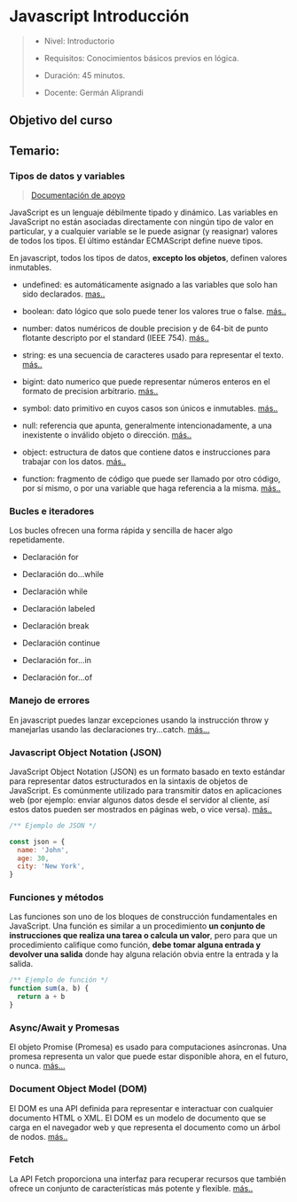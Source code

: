 # Javascript Introducción

> - Nivel: Introductorio
>
> - Requisitos: Conocimientos básicos previos en lógica.
>
> - Duración: 45 minutos.
>
> - Docente: Germán Aliprandi

## Objetivo del curso

## Temario:

### Tipos de datos y variables

> [Documentación de apoyo](https://developer.mozilla.org/es/docs/Web/JavaScript/Data_structures)

JavaScript es un lenguaje débilmente tipado y dinámico. Las variables en JavaScript no están asociadas directamente con ningún tipo de valor en particular, y a cualquier variable se le puede asignar (y reasignar) valores de todos los tipos. El último estándar ECMAScript define nueve tipos.

En javascript, todos los tipos de datos, **excepto los objetos**, definen valores inmutables.

- undefined: es automáticamente asignado a las variables que solo han sido declarados. [mas..](https://en.wikipedia.org/wiki/Undefined_value)

- boolean: dato lógico que solo puede tener los valores true o false. [más..](https://es.wikipedia.org/wiki/Tipo_de_dato_l%C3%B3gico)

- number: datos numéricos de double precision y de 64-bit de punto flotante descripto por el standard (IEEE 754). [más..](https://developer.mozilla.org/es/docs/Glossary/es.wikipedia.org/wiki/Tipo_de_dato#Num.C3.A9ricos)

- string: es una secuencia de caracteres usado para representar el texto. [más..](http://es.wikipedia.org/wiki/Cadena_de_caracteres)

- bigint: dato numerico que puede representar números enteros en el formato de precision arbitrario. [más..](https://developer.mozilla.org/en-US/docs/Web/JavaScript/Data_structures#bigint_type)

- symbol: dato primitivo en cuyos casos son únicos e inmutables. [más..](http://en.wikipedia.org/wiki/Symbol_%28programming%29)

- null: referencia que apunta, generalmente intencionadamente, a una inexistente o inválido objeto o dirección. [más..](https://es.wikipedia.org/wiki/Puntero_%28inform%C3%A1tica%29#Puntero_nulo)

- object: estructura de datos que contiene datos e instrucciones para trabajar con los datos. [más..](https://developer.mozilla.org/en-US/docs/Web/JavaScript/Data_structures#Objects)

- function: fragmento de código que puede ser llamado por otro código, por sí mismo, o por una variable que haga referencia a la misma. [más..](https://developer.mozilla.org/es/docs/Glossary/Function)

### Bucles e iteradores

Los bucles ofrecen una forma rápida y sencilla de hacer algo repetidamente.

- Declaración for

- Declaración do...while

- Declaración while

- Declaración labeled

- Declaración break

- Declaración continue

- Declaración for...in

- Declaración for...of

### Manejo de errores

En javascript puedes lanzar excepciones usando la instrucción throw y manejarlas usando las declaraciones try...catch. [más...](https://developer.mozilla.org/es/docs/Web/JavaScript/Guide/Control_flow_and_error_handling)

### Javascript Object Notation (JSON)

JavaScript Object Notation (JSON) es un formato basado en texto estándar para representar datos estructurados en la sintaxis de objetos de JavaScript. Es comúnmente utilizado para transmitir datos en aplicaciones web (por ejemplo: enviar algunos datos desde el servidor al cliente, así estos datos pueden ser mostrados en páginas web, o vice versa). [más..](https://developer.mozilla.org/es/docs/Learn/JavaScript/Objects/JSON)

```js
/** Ejemplo de JSON */

const json = {
  name: 'John',
  age: 30,
  city: 'New York',
}
```

### Funciones y métodos

Las funciones son uno de los bloques de construcción fundamentales en JavaScript. Una función es similar a un procedimiento **un conjunto de instrucciones que realiza una tarea o calcula un valor**, pero para que un procedimiento califique como función, **debe tomar alguna entrada y devolver una salida** donde hay alguna relación obvia entre la entrada y la salida.

```js
/** Ejemplo de función */
function sum(a, b) {
  return a + b
}
```

### Async/Await y Promesas

El objeto Promise (Promesa) es usado para computaciones asíncronas. Una promesa representa un valor que puede estar disponible ahora, en el futuro, o nunca. [más...](https://developer.mozilla.org/es/docs/Web/JavaScript/Reference/Statements/async_function)

### Document Object Model (DOM)

El DOM es una API definida para representar e interactuar con cualquier documento HTML o XML. El DOM es un modelo de documento que se carga en el navegador web y que representa el documento como un árbol de nodos. [más..](https://developer.mozilla.org/es/docs/Glossary/DOM)

### Fetch

La API Fetch proporciona una interfaz para recuperar recursos que también ofrece un conjunto de características más potente y flexible. [más..](https://developer.mozilla.org/es/docs/Web/API/Fetch_API)
